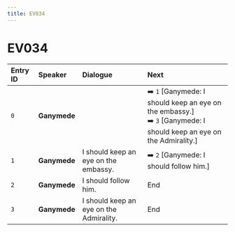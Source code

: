 ```yaml
---
title: EV034
---
```


# EV034


| Entry ID | Speaker | Dialogue | Next |
| :------- | :------ | :------- | :------------ |
| `0` | **Ganymede** |  | ➡️ `1` \[Ganymede: I should keep an eye on the embassy\.\]<br>➡️ `3` \[Ganymede: I should keep an eye on the Admirality\.\] |
| `1` | **Ganymede** | I should keep an eye on the embassy\. | ➡️ `2` \[Ganymede: I should follow him\.\] |
| `2` | **Ganymede** | I should follow him\. | End |
| `3` | **Ganymede** | I should keep an eye on the Admirality\. | End |
